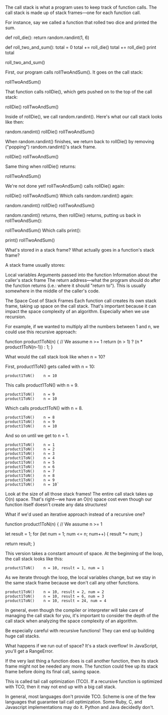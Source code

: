 The call stack is what a program uses to keep track of function calls. The call stack is made up of stack frames—one for each function call.

For instance, say we called a function that rolled two dice and printed the sum.

def roll_die():
    return random.randint(1, 6)

def roll_two_and_sum():
    total = 0
    total += roll_die()
    total += roll_die()
    print total

roll_two_and_sum()

First, our program calls rollTwoAndSum(). It goes on the call stack:

rollTwoAndSum()

That function calls rollDie(), which gets pushed on to the top of the call stack:

rollDie()
rollTwoAndSum()

Inside of rollDie(), we call random.randint(). Here's what our call stack looks like then:

random.randint()
rollDie()
rollTwoAndSum()

When random.randint() finishes, we return back to rollDie() by removing ("popping") random.randint()'s stack frame.

rollDie()
rollTwoAndSum()

Same thing when rollDie() returns:

rollTwoAndSum()

We're not done yet! rollTwoAndSum() calls rollDie() again:

rollDie()
rollTwoAndSum()
Which calls random.randint() again:

random.randint()
rollDie()
rollTwoAndSum()

random.randint() returns, then rollDie() returns, putting us back in rollTwoAndSum():

rollTwoAndSum()
Which calls print():

print()
rollTwoAndSum()

What's stored in a stack frame?
What actually goes in a function's stack frame?

A stack frame usually stores:

Local variables
Arguments passed into the function
Information about the caller's stack frame
The return address—what the program should do after the function returns (i.e.: where it should "return to"). This is usually somewhere in the middle of the caller's code.

The Space Cost of Stack Frames
Each function call creates its own stack frame, taking up space on the call stack. That's important because it can impact the space complexity of an algorithm. Especially when we use recursion.

For example, if we wanted to multiply all the numbers between 1 and n, we could use this recursive approach:

function product1ToN(n) {
  // We assume n >= 1
  return (n > 1) ? (n * product1ToN(n-1)) : 1;
}

What would the call stack look like when n = 10?

First, product1ToN() gets called with n = 10:

    product1ToN()    n = 10
This calls product1ToN() with n = 9.

    product1ToN()    n = 9
    product1ToN()    n = 10
Which calls product1ToN() with n = 8.

    product1ToN()    n = 8
    product1ToN()    n = 9
    product1ToN()    n = 10
And so on until we get to n = 1.

    product1ToN()    n = 1
    product1ToN()    n = 2
    product1ToN()    n = 3
    product1ToN()    n = 4
    product1ToN()    n = 5
    product1ToN()    n = 6
    product1ToN()    n = 7
    product1ToN()    n = 8
    product1ToN()    n = 9
    product1ToN()    n = 10`

Look at the size of all those stack frames! The entire call stack takes up O(n) space. That's right—we have an O(n) space cost even though our function itself doesn't create any data structures!

What if we'd used an iterative approach instead of a recursive one?

  function product1ToN(n) {
  // We assume n >= 1

  let result = 1;
  for (let num = 1; num <= n; num++) {
    result *= num;
  }

  return result;
}

This version takes a constant amount of space. At the beginning of the loop, the call stack looks like this:

    product1ToN()    n = 10, result = 1, num = 1
As we iterate through the loop, the local variables change, but we stay in the same stack frame because we don't call any other functions.

    product1ToN()    n = 10, result = 2, num = 2
    product1ToN()    n = 10, result = 6, num = 3
    product1ToN()    n = 10, result = 24, num = 4
In general, even though the compiler or interpreter will take care of managing the call stack for you, it's important to consider the depth of the call stack when analyzing the space complexity of an algorithm.

Be especially careful with recursive functions! They can end up building huge call stacks.

What happens if we run out of space? It's a stack overflow! In JavaScript, you'll get a RangeError.

If the very last thing a function does is call another function, then its stack frame might not be needed any more. The function could free up its stack frame before doing its final call, saving space.

This is called tail call optimization (TCO). If a recursive function is optimized with TCO, then it may not end up with a big call stack.

In general, most languages don't provide TCO. Scheme is one of the few languages that guarantee tail call optimization. Some Ruby, C, and Javascript implementations may do it. Python and Java decidedly don't.